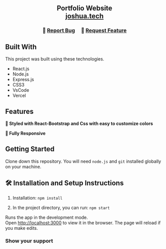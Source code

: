 <h2 align="center">
  Portfolio Website<br/>
  <a href="host link" target="_blank">joshua.tech</a>
</h2>


<h3 align="center">
    🔹
    <a href="https://github.com/joshuakennedy-d/portfolio/issues">Report Bug</a> &nbsp; &nbsp;
    🔹
    <a href="https://github.com/joshuakennedy-d/portfolio/issues">Request Feature</a>
</h3>



## Built With


This project was built using these technologies.

- React.js
- Node.js
- Express.js
- CSS3
- VsCode
- Vercel

## Features

**🎨 Styled with React-Bootstrap and Css with easy to customize colors**

**📱 Fully Responsive**

## Getting Started

Clone down this repository. You will need `node.js` and `git` installed globally on your machine.

## 🛠 Installation and Setup Instructions

1. Installation: `npm install`

2. In the project directory, you can run: `npm start`

Runs the app in the development mode.\
Open [http://localhost:3000](http://localhost:3000) to view it in the browser.
The page will reload if you make edits.


### Show your support
<script type="text/javascript" src="https://cdnjs.buymeacoffee.com/1.0.0/button.prod.min.js" data-name="bmc-button" data-slug="checkoutjof" data-color="#FFDD00" data-emoji="🍕"  data-font="Poppins" data-text="Buy me a pizza" data-outline-color="#000000" data-font-color="#000000" data-coffee-color="#ffffff" ></script>